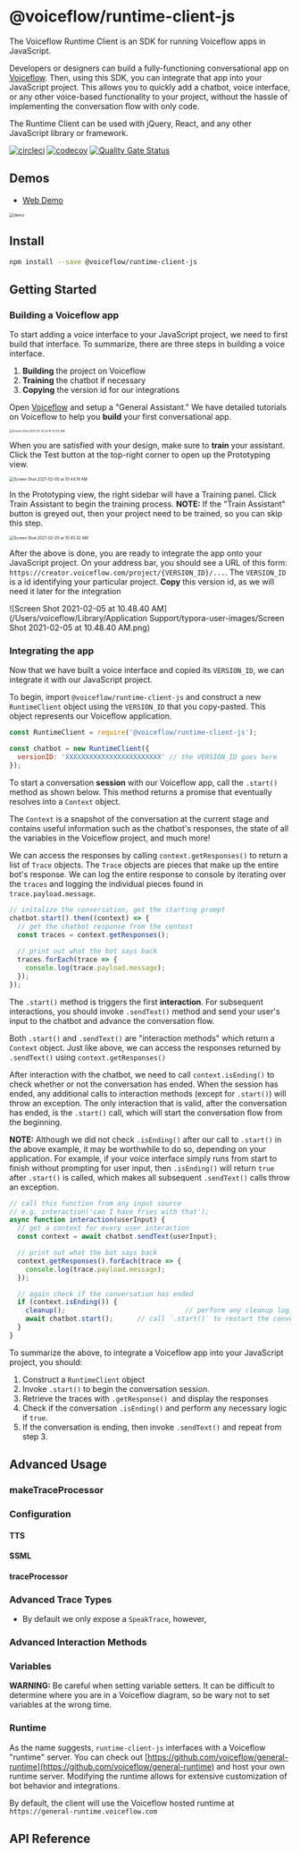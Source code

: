 # @voiceflow/runtime-client-js

The Voiceflow Runtime Client is an SDK for running Voiceflow apps in JavaScript. 

Developers or designers can build a fully-functioning conversational app on [Voiceflow](https://creator.voiceflow.com). Then, using this SDK, you can integrate that app into your JavaScript project. This allows you to quickly add a chatbot, voice interface, or any other voice-based functionality to your project, without the hassle of implementing the conversation flow with only code.

The Runtime Client can be used with jQuery, React, and any other JavaScript library or framework. 

[![circleci](https://circleci.com/gh/voiceflow/runtime-client-js/tree/master.svg?style=shield&circle-token=a4447ba98e39b43cc47fd6da870ca68ff0ca5db0)](https://circleci.com/gh/voiceflow/runtime-client-js/tree/master)
[![codecov](https://codecov.io/gh/voiceflow/runtime-client-js/branch/master/graph/badge.svg?token=RYypRxePDX)](https://codecov.io/gh/voiceflow/runtime-client-js)
[![Quality Gate Status](https://sonarcloud.io/api/project_badges/measure?project=voiceflow_runtime-client-js&metric=alert_status&token=088b80f6baf3c958b609f31f64b65289bd4586dc)](https://sonarcloud.io/dashboard?id=voiceflow_runtime-client-js)



## Demos

- [Web Demo](https://voiceflow-burger.webflow.io/)

<img src="https://user-images.githubusercontent.com/5643574/106966841-17b9ee00-6714-11eb-868a-26751b7d560e.png" alt="demo" style="zoom:50%;" />



## Install

```bash
npm install --save @voiceflow/runtime-client-js
```



## Getting Started

### Building a Voiceflow app

To start adding a voice interface to your JavaScript project, we need to first build that interface. To summarize, there are three steps in building a voice interface.

1. **Building** the project on Voiceflow
2. **Training** the chatbot if necessary
3. **Copying** the version id for our integrations

Open [Voiceflow](https://creator.voiceflow.com) and setup a "General Assistant."  We have detailed tutorials on Voiceflow to help you **build** your first conversational app. 

<img src="/Users/voiceflow/Library/Application Support/typora-user-images/Screen Shot 2021-02-05 at 10.43.33 AM.png" alt="Screen Shot 2021-02-05 at 10.43.33 AM" style="zoom:35%;" />

When you are satisfied with your design, make sure to **train** your assistant. Click the Test button at the top-right corner to open up the Prototyping view.

<img src="/Users/voiceflow/Library/Application Support/typora-user-images/Screen Shot 2021-02-05 at 10.44.19 AM.png" alt="Screen Shot 2021-02-05 at 10.44.19 AM" style="zoom:50%;" />

In the Prototyping view, the right sidebar will have a Training panel. Click Train Assistant to begin the training process. **NOTE:** If the "Train Assistant" button is greyed out, then your project need to be trained, so you can skip this step.

<img src="/Users/voiceflow/Library/Application Support/typora-user-images/Screen Shot 2021-02-05 at 10.45.32 AM.png" alt="Screen Shot 2021-02-05 at 10.45.32 AM" style="zoom:50%;" />

After the above is done, you are ready to integrate the app onto your JavaScript project. On your address bar, you should see a URL of this form: `https://creator.voiceflow.com/project/{VERSION_ID}/...`. The `VERSION_ID` is a id identifying your particular project. **Copy** this version id, as we will need it later for the integration

![Screen Shot 2021-02-05 at 10.48.40 AM](/Users/voiceflow/Library/Application Support/typora-user-images/Screen Shot 2021-02-05 at 10.48.40 AM.png)



### Integrating the app

Now that we have built a voice interface and copied its `VERSION_ID`, we can integrate it with our JavaScript project.

To begin, import `@voiceflow/runtime-client-js` and construct a new `RuntimeClient` object using the `VERSION_ID` that you copy-pasted. This object represents our Voiceflow application.

```js
const RuntimeClient = require('@voiceflow/runtime-client-js');

const chatbot = new RuntimeClient({
  versionID: 'XXXXXXXXXXXXXXXXXXXXXXXX' // the VERSION_ID goes here
});
```

To start a conversation **session** with our Voiceflow app, call the `.start()` method as shown below. This method returns a promise that eventually resolves into a `Context` object. 

The `Context` is a snapshot of the conversation at the current stage and contains useful information such as the chatbot's responses, the state of all the variables in the Voiceflow project, and much more!

We can access the responses by calling `context.getResponses()` to return a list of `Trace` objects. The `Trace` objects are pieces that make up the entire bot's response. We can log the entire response to console by iterating over the `traces` and logging the individual pieces found in `trace.payload.message`.

```js
// initalize the conversation, get the starting prompt
chatbot.start().then((context) => {
  // get the chatbot response from the context
  const traces = context.getResponses();
  
  // print out what the bot says back
  traces.forEach(trace => {
    console.log(trace.payload.message);
  });
});
```

The `.start()` method is triggers the first **interaction**. For subsequent interactions, you should invoke `.sendText()` method and send your user's input to the chatbot and advance the conversation flow.

Both `.start()` and `.sendText()` are "interaction methods" which return a `Context` object. Just like above, we can access the responses returned by `.sendText()` using `context.getResponses()`

After interaction with the chatbot, we need to call `context.isEnding()` to check whether or not the conversation has ended. When the session has ended, any additional calls to interaction methods (except for `.start()`) will throw an exception. The only interaction that is valid, after the conversation has ended, is the `.start()` call, which will start the conversation flow from the beginning.

**NOTE:** Although we did not check `.isEnding()` after our call to `.start()` in the above example, it may be worthwhile to do so, depending on your application. For example, if your voice interface simply runs from start to finish without prompting for user input, then `.isEnding()` will return `true` after `.start()` is called, which makes all subsequent `.sendText()` calls throw an exception.

```js
// call this function from any input source
// e.g. interaction('can I have fries with that');
async function interaction(userInput) {
  // get a context for every user interaction
  const context = await chatbot.sendText(userInput);

  // print out what the bot says back
  context.getResponses().forEach(trace => {
    console.log(trace.payload.message);
  });

  // again check if the conversation has ended
  if (context.isEnding()) {
    cleanup();			 					// perform any cleanup logic
    await chatbot.start();		// call `.start()` to restart the conversation if necessary
  }
}
```

To summarize the above, to integrate a Voiceflow app into your JavaScript project, you should:

1. Construct a `RuntimeClient` object
2. Invoke `.start()` to begin the conversation session.
3. Retrieve the traces with `.getResponse() `and display the responses
4. Check if the conversation `.isEnding()` and perform any necessary logic if `true`.
5. If the conversation is ending, then invoke `.sendText()` and repeat from step 3.



## Advanced Usage

### makeTraceProcessor





### Configuration



#### TTS



#### SSML



#### traceProcessor



### Advanced Trace Types

- By default we only expose a `SpeakTrace`, however, 



### Advanced Interaction Methods



### Variables

**WARNING:** Be careful when setting variable setters. It can be difficult to determine where you are in a Voiceflow diagram, so be wary not to set variables at the wrong time. 



### Runtime

As the name suggests, `runtime-client-js` interfaces with a Voiceflow "runtime" server. You can check out [https://github.com/voiceflow/general-runtime](https://github.com/voiceflow/general-runtime) and host your own runtime server. Modifying the runtime allows for extensive customization of bot behavior and integrations.

By default, the client will use the Voiceflow hosted runtime at `https://general-runtime.voiceflow.com`



## API Reference